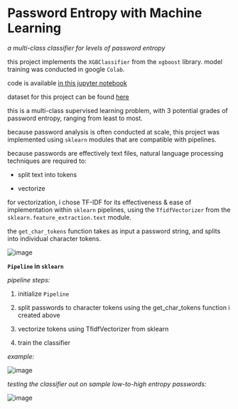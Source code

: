 # Password Entropy with Machine Learning

*a multi-class classifier for levels of password entropy*

this project implements the `XGBClassifier` from the `xgboost` library. model training was conducted in google `Colab`.

code is available [in this jupyter notebook](https://github.com/disesdi/password_entropy_with_machine_learning/blob/fd6708a7c33b39284cbc0a8a1269058d009b6c5f/assessing_password_security_with_machine_learning.ipynb)

dataset for this project can be found [here](https://github.com/disesdi/password_entropy_with_machine_learning/blob/fd6708a7c33b39284cbc0a8a1269058d009b6c5f/passwordDataset.csv)

this is a multi-class supervised learning problem, with 3 potential grades of password entropy, ranging from least to most.

because password analysis is often conducted at scale, this project was implemented using `sklearn` modules that are compatible with pipelines.

because passwords are effectively text files, natural language processing techniques are required to:

* split text into tokens

* vectorize

for vectorization, i chose TF-IDF for its effectiveness & ease of implementation within `sklearn` pipelines, using the `TfidfVectorizer` from the `sklearn.feature_extraction.text` module.

the `get_char_tokens` function takes as input a password string, and splits into individual character tokens.

![image](https://user-images.githubusercontent.com/110150470/211313312-fa4527a4-72a5-46f9-8ac1-74dae49703fe.png)

**`Pipeline` in `sklearn`**

*pipeline steps:*

1. initialize `Pipeline`

2. split passwords to character tokens using the get_char_tokens function i created above

3. vectorize tokens using TfidfVectorizer from sklearn

4. train the classifier

*example:*

![image](https://user-images.githubusercontent.com/110150470/211313519-4eb9a750-8796-4e0c-bb44-8b4be48a364d.png)

*testing the classifier out on sample low-to-high entropy passwords:*

![image](https://user-images.githubusercontent.com/110150470/211314017-f4487097-0a34-4a60-811b-b69c600126ec.png)


